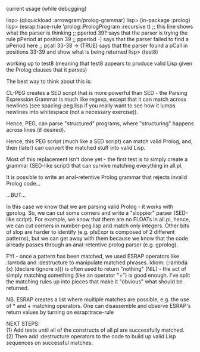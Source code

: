 current usage (while debugging)

lisp> (ql:quickload :arrowgram/prolog-grammar)
lisp> (in-package :prolog)
lisp> (esrap:trace-rule 'prolog::PrologProgram :recursive t) ;; this line shows what the parser is thinking
;; pperiod 39? says that the parser is trying the rule pPeriod at position 39
;; pperiod -|  says that the parser failed to find a pPeriod here
;; pcall 33-38 -> (TRUE) says that the parser found a pCall in positions 33-39 and show what is being returned
lisp> (test8)

working up to test8 (meaning that test8 appears to produce valid Lisp given the Prolog clauses that it parses)

The best way to think about this is:

CL-PEG creates a SED script that is more powerful than SED - the Parsing Expression Grammar is much like regexp, except that it can match across newlines (see spacing-peg.lisp if you really want to see how it lumps newlines into whitespace (not a necessary exercise)).

Hence, PEG, can parse "structured" programs, where "structuring" happens across lines (if desired).

Hence, this PEG script (much like a SED script) can match valid Prolog, and, then (later) can convert the matched stuff into valid Lisp.

Most of this replacement isn't done yet - the first test is to simply create a grammar (SED-like script) that can survive matching everything in all.pl.

It is possible to write an anal-retentive Prolog grammar that rejects invalid Prolog code...

...BUT...

In this case we know that we are parsing valid Prolog - it works with gprolog.  So, we can cut some corners and write a "sloppier" parser (SED-like script).  For example, we know that there are no FLOATs in all.pl, hence, we can cut corners in number-peg.lisp and match only integers.  Other bits of slop are harder to identify (e.g. pIsExpr is composed of 2 different patterns), but we can get away with them because we know that the code already passes through an anal-retentive prolog parser (e.g. gprolog).

FYI - once a pattern has been matched, we used ESRAP operators like :lambda and :destructure to manipulate matched phrases.  Idiom: (:lambda (x) (declare (ignore x))) is often used to return "nothing" (NIL) - the act of simply matching something (like an operator "+") is good enough.  I've split the matching rules up into pieces that make it "obvious" what should be returned.

NB. ESRAP creates a list where multiple matches are possible, e.g. the use of * and + matching operators.  One can disassemble and observe ESRAP's return values by turning on esrap:trace-rule  


NEXT STEPS:  
(1) Add tests until all of the constructs of all.pl are successfully matched.  
(2) Then add :destructure operators to the code to build up valid Lisp sequences on successful matches.


